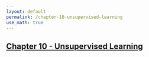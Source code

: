 ```yaml
---
layout: default
permalink: /chapter-10-unsupervised-learning
use_math: true
---
```


## [Chapter 10 - Unsupervised Learning][chapter-10-unsupervised-learning]

<a id="bottom"></a>

[chapter-10-unsupervised-learning]: chapter-10-unsupervised-learning "stats-learning-notes -- Chapter 10 - Unsupervised Learning"
